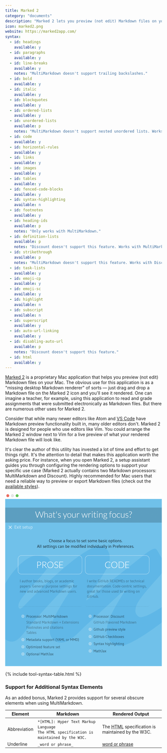 ```yaml
---
title: Marked 2
category: "documents"
description: "Marked 2 lets you preview (not edit) Markdown files on your Mac."
icon: marked2.png
website: https://marked2app.com/
syntax:
  - id: headings
    available: y
  - id: paragraphs
    available: y
  - id: line-breaks
    available: y
    notes: "MultiMarkdown doesn't support trailing backslashes."
  - id: bold
    available: y
  - id: italic
    available: y
  - id: blockquotes
    available: y
  - id: ordered-lists
    available: y
  - id: unordered-lists
    available: p
    notes: "MultiMarkdown doesn't support nested unordered lists. Works with Discount."
  - id: code
    available: y
  - id: horizontal-rules
    available: y
  - id: links
    available: y
  - id: images
    available: y
  - id: tables
    available: y
  - id: fenced-code-blocks
    available: y
  - id: syntax-highlighting
    available: n
  - id: footnotes
    available: y
  - id: heading-ids
    available: p
    notes: "Only works with MultiMarkdown."
  - id: definition-lists
    available: p
    notes: "Discount doesn't support this feature. Works with MultiMarkdown."
  - id: strikethrough
    available: p
    notes: "MultiMarkdown doesn't support this feature. Works with Discount."
  - id: task-lists
    available: y
  - id: emoji-cp
    available: y
  - id: emoji-sc
    available: y
  - id: highlight
    available: n
  - id: subscript
    available: n
  - id: superscript
    available: y
  - id: auto-url-linking
    available: y
  - id: disabling-auto-url
    available: p
    notes: "Discount doesn't support this feature."
  - id: html
    available: y
---
```


[Marked 2](https://marked2app.com/) is a proprietary Mac application that helps you preview (not edit) Markdown files on your Mac. The obvious use for this application is as a "missing desktop Markdown renderer" of sorts — just drag and drop a Markdown file on the Marked 2 icon and you'll see it rendered. One can imagine a teacher, for example, using this application to read and grade assignments that were submitted electronically as Markdown files. But there are numerous other uses for Marked 2. 

Consider that while many newer editors like Atom and [VS Code](/tools/vscode/) have Markdown preview functionality built in, many older editors don't. Marked 2 is designed for people who use editors like Vim. You could arrange the Marked 2 window next to Vim for a live preview of what your rendered Markdown file will look like.

It's clear the author of this utility has invested a lot of time and effort to get things right. It's the attention to detail that makes this application worth the asking price. For instance, when you open Marked 2, a setup assistant guides you through configuring the rendering options to support your specific use case (Marked 2 actually contains two Markdown processors: MultiMarkdown and Discount). Highly recommended for Mac users that need a reliable way to preview or export Markdown files (check out the [available styles](https://marked2app.com/styles/)).

![The Marked 2 processor selection](../assets/images/tools/marked2-1.png)

{% include tool-syntax-table.html %}

### Support for Additional Syntax Elements

As an added bonus, Marked 2 provides support for several obscure elements when using MultiMarkdown.

<table class="table table-bordered" style="font-size: 14px">
  <thead class="thead-light">
    <tr>
      <th>Element</th>
      <th>Markdown</th>
      <th>Rendered Output</th>
    </tr>
  </thead>
  <tbody>
    <tr>
      <td>Abbreviation</td>
      <td><code>*[HTML]: Hyper Text Markup Language</code><br>
      <code>The HTML specification is maintained by the W3C.</code></td>
      <td>The <abbr title="Hyper Text Markup Language">HTML</abbr> specification is maintained by the W3C.</td>
    </tr>
    <tr>
      <td>Underline</td>
      <td><code>_word or phrase_</code></td>
      <td><ins>word or phrase</ins></td>
    </tr>
  </tbody>
</table>
